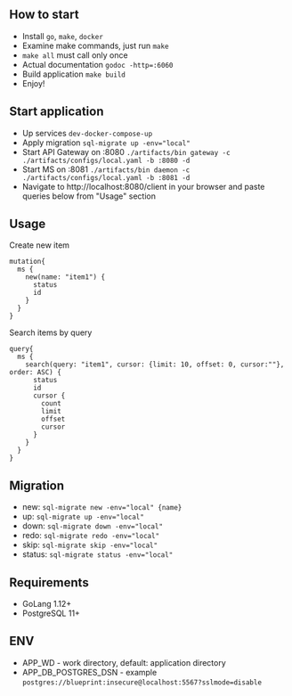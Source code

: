 
## How to start
* Install `go`, `make`, `docker`
* Examine make commands, just run `make`
* `make all` must call only once
* Actual documentation `godoc -http=:6060`
* Build application `make build`
* Enjoy!

## Start application
* Up services `dev-docker-compose-up`
* Apply migration `sql-migrate up -env="local"`
* Start API Gateway on :8080 `./artifacts/bin gateway -c ./artifacts/configs/local.yaml -b :8080 -d`
* Start MS on :8081 `./artifacts/bin daemon -c ./artifacts/configs/local.yaml -b :8081 -d`
* Navigate to http://localhost:8080/client in your browser and paste queries below from "Usage" section

## Usage
Create new item  
```
mutation{
  ms {
    new(name: "item1") {
      status
      id
    }
  }
}
```

Search items by query  
```
query{
  ms {
    search(query: "item1", cursor: {limit: 10, offset: 0, cursor:""}, order: ASC) {
      status
      id
      cursor {
        count
        limit
        offset
        cursor
      }
    }
  }
}
```

## Migration
* new: `sql-migrate new -env="local" {name}`
* up: `sql-migrate up -env="local"`
* down: `sql-migrate down -env="local"`
* redo: `sql-migrate redo -env="local"`
* skip: `sql-migrate skip -env="local"`
* status: `sql-migrate status -env="local"`

## Requirements
* GoLang 1.12+
* PostgreSQL 11+

## ENV
* APP_WD - work directory, default: application directory 
* APP_DB_POSTGRES_DSN - example `postgres://blueprint:insecure@localhost:5567?sslmode=disable`
